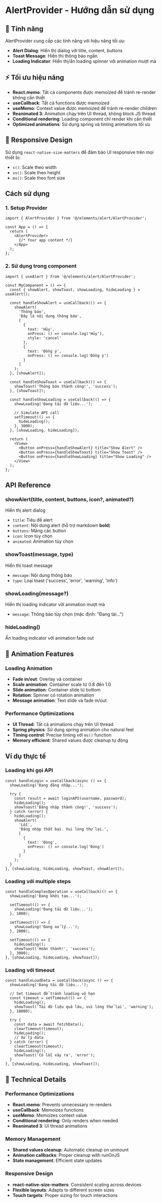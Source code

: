 # AlertProvider - Hướng dẫn sử dụng

## 🚀 Tính năng

AlertProvider cung cấp các tính năng với hiệu năng tối ưu:
- **Alert Dialog**: Hiển thị dialog với title, content, buttons
- **Toast Message**: Hiển thị thông báo ngắn
- **Loading Indicator**: Hiển thị/ẩn loading spinner với animation mượt mà

## ⚡ Tối ưu hiệu năng

- **React.memo**: Tất cả components được memoized để tránh re-render không cần thiết
- **useCallback**: Tất cả functions được memoized
- **useMemo**: Context value được memoized để tránh re-render children
- **Reanimated 3**: Animation chạy trên UI thread, không block JS thread
- **Conditional rendering**: Loading component chỉ render khi cần thiết
- **Optimized animations**: Sử dụng spring và timing animations tối ưu

## 📱 Responsive Design

Sử dụng `react-native-size-matters` để đảm bảo UI responsive trên mọi thiết bị:
- `s()`: Scale theo width
- `vs()`: Scale theo height  
- `ms()`: Scale theo font size

## Cách sử dụng

### 1. Setup Provider

```tsx
import { AlertProvider } from '@/elements/alert/AlertProvider';

const App = () => {
  return (
    <AlertProvider>
      {/* Your app content */}
    </App>
  );
};
```

### 2. Sử dụng trong component

```tsx
import { useAlert } from '@/elements/alert/AlertProvider';

const MyComponent = () => {
  const { showAlert, showToast, showLoading, hideLoading } = useAlert();

  const handleShowAlert = useCallback(() => {
    showAlert(
      'Thông báo',
      'Đây là nội dung thông báo',
      [
        {
          text: 'Hủy',
          onPress: () => console.log('Hủy'),
          style: 'cancel'
        },
        {
          text: 'Đồng ý',
          onPress: () => console.log('Đồng ý')
        }
      ]
    );
  }, [showAlert]);

  const handleShowToast = useCallback(() => {
    showToast('Thông báo thành công!', 'success');
  }, [showToast]);

  const handleShowLoading = useCallback(() => {
    showLoading('Đang tải dữ liệu...');
    
    // Simulate API call
    setTimeout(() => {
      hideLoading();
    }, 3000);
  }, [showLoading, hideLoading]);

  return (
    <View>
      <Button onPress={handleShowAlert} title="Show Alert" />
      <Button onPress={handleShowToast} title="Show Toast" />
      <Button onPress={handleShowLoading} title="Show Loading" />
    </View>
  );
};
```

## API Reference

### showAlert(title, content, buttons, icon?, animated?)
Hiển thị alert dialog

- `title`: Tiêu đề alert
- `content`: Nội dung alert (hỗ trợ markdown **bold**)
- `buttons`: Mảng các button
- `icon`: Icon tùy chọn
- `animated`: Animation tùy chọn

### showToast(message, type)
Hiển thị toast message

- `message`: Nội dung thông báo
- `type`: Loại toast ('success', 'error', 'warning', 'info')

### showLoading(message?)
Hiển thị loading indicator với animation mượt mà

- `message`: Thông báo tùy chọn (mặc định: "Đang tải...")

### hideLoading()
Ẩn loading indicator với animation fade out

## 🎨 Animation Features

### Loading Animation
- **Fade in/out**: Overlay và container
- **Scale animation**: Container scale từ 0.8 đến 1.0
- **Slide animation**: Container slide từ bottom
- **Rotation**: Spinner có rotation animation
- **Message animation**: Text slide và fade in/out

### Performance Optimizations
- **UI Thread**: Tất cả animations chạy trên UI thread
- **Spring physics**: Sử dụng spring animation cho natural feel
- **Timing control**: Precise timing với `ms()` function
- **Memory efficient**: Shared values được cleanup tự động

## Ví dụ thực tế

### Loading khi gọi API

```tsx
const handleLogin = useCallback(async () => {
  showLoading('Đang đăng nhập...');
  
  try {
    const result = await loginAPI(username, password);
    hideLoading();
    showToast('Đăng nhập thành công!', 'success');
  } catch (error) {
    hideLoading();
    showAlert(
      'Lỗi',
      'Đăng nhập thất bại. Vui lòng thử lại.',
      [
        {
          text: 'Đóng',
          onPress: () => console.log('Đóng')
        }
      ]
    );
  }
}, [showLoading, hideLoading, showToast, showAlert]);
```

### Loading với multiple steps

```tsx
const handleComplexOperation = useCallback(() => {
  showLoading('Đang khởi tạo...');
  
  setTimeout(() => {
    showLoading('Đang tải dữ liệu...');
  }, 1000);
  
  setTimeout(() => {
    showLoading('Đang xử lý...');
  }, 2000);
  
  setTimeout(() => {
    hideLoading();
    showToast('Hoàn thành!', 'success');
  }, 3000);
}, [showLoading, hideLoading, showToast]);
```

### Loading với timeout

```tsx
const handleLoadData = useCallback(async () => {
  showLoading('Đang tải dữ liệu...');
  
  // Set timeout để tránh loading vô hạn
  const timeout = setTimeout(() => {
    hideLoading();
    showToast('Tải dữ liệu quá lâu, vui lòng thử lại', 'warning');
  }, 10000);
  
  try {
    const data = await fetchData();
    clearTimeout(timeout);
    hideLoading();
    // Xử lý data
  } catch (error) {
    clearTimeout(timeout);
    hideLoading();
    showToast('Có lỗi xảy ra', 'error');
  }
}, [showLoading, hideLoading, showToast]);
```

## 🔧 Technical Details

### Performance Optimizations
- **React.memo**: Prevents unnecessary re-renders
- **useCallback**: Memoizes functions
- **useMemo**: Memoizes context value
- **Conditional rendering**: Only renders when needed
- **Reanimated 3**: UI thread animations

### Memory Management
- **Shared values cleanup**: Automatic cleanup on unmount
- **Animation callbacks**: Proper cleanup with runOnJS
- **State management**: Efficient state updates

### Responsive Design
- **react-native-size-matters**: Consistent scaling across devices
- **Flexible layouts**: Adapts to different screen sizes
- **Touch targets**: Proper sizing for touch interactions 